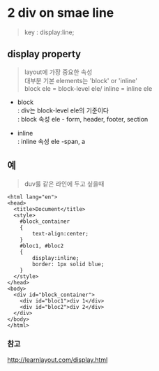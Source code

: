 # 2 div on smae line
>  key : display:line;

## display property
> layout에 가장 중요한 속성  
대부분 기본 elements는 'block' or 'inline'  
block ele = block-level ele/ inline = inline ele

* block  
 : div는 block-level ele의 기준이다  
 : block 속성 ele - form, header, footer, section

* inline  
 : inline 속성 ele -span, a


## 예
> duv룰 같은 라인에 두고 싶을때
```
<html lang="en">
<head>
  <title>Document</title>
  <style>
    #block_container
    {
        text-align:center;
    }
    #bloc1, #bloc2
    {
        display:inline;
        border: 1px solid blue;
    }
  </style>
</head>
<body>
  <div id="block_container">
    <div id="bloc1">div 1</div>  
    <div id="bloc2">div 2</div>
  </div>
</body>
</html>

```



### 참고
http://learnlayout.com/display.html
